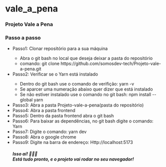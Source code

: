 # vale_a_pena
<h3>Projeto Vale a Pena</h3>


<h3>Passo a passo</h3>
  <ul>
    <li>Passo1: Clonar repositório para a sua máquina</li>
      <ul>
        <li>Abra o git bash no local que deseja deixar a pasta do repositório</li>
        <li>comando: git clone https://github.com/somosdev-tech/Projeto-vale-a-pena.git</li>
      </ul>
    <li>Passo2: Verificar se o Yarn está instalado</li>
      <ul>
        <li>Dentro do git bash use o comando de verifição: yarn -v</li>
        <li>Se aparcer uma numeração abaixo quer dizer que está instalado</li>
        <li>Se não estiver instalado use o comando no git bash: npm install --global yarn</li>
      </ul>
    <li>Passo3: Abra a pasta Projeto-vale-a-pena(pasta do repositório)</li>
    <li>Passo4: Abra a pasta frontend</li>
    <li>Passo5: Dentro da pasta frontend abra o git bash</li>
    <li>Passo6: Para baixar as dependências, no git bash digite o comando: Yarn</li>
    <li>Passo7: Digite o comando: yarn dev</li>
    <li>Passo8: Abra o google chrome</li>
    <li>Passo9: Digite na barra de endereço: Http://localhost:5173</li>
    <h5>Isso aí! 👏👏👏 <br>Está tudo pronto, e o projeto vai rodar no seu navegador!</h5>
  </ul>
